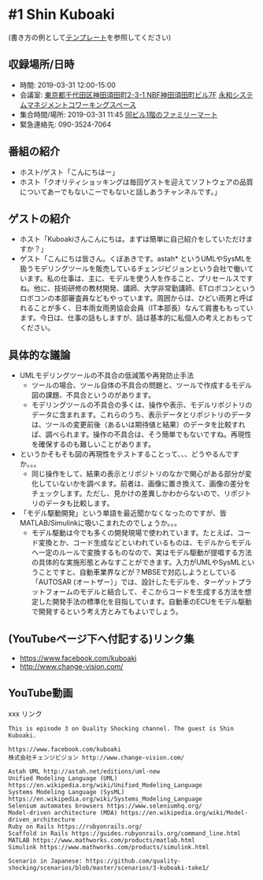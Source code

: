 # #1 Shin Kuboaki

(書き方の例として[テンプレート](../../template/README.md)を参照してください)

## 収録場所/日時

* 時間: 2019-03-31 12:00-15:00
* 会議室: [東京都千代田区神田須田町2-3-1 NBF神田須田町ビル7F](https://goo.gl/maps/8R75fjgvfrG2) [永和システムマネジメントコワーキングスペース](https://www.esm.co.jp/coworking/)
* 集合時間/場所: 2019-03-31 11:45 [同ビル1階のファミリーマート](https://goo.gl/maps/cGdWDkz1h372)
* 緊急連絡先: 090-3524-7064

## 番組の紹介

* ホスト/ゲスト「こんにちはー」
* ホスト「クオリティショッキングは毎回ゲストを迎えてソフトウェアの品質についてあーでもないこーでもないと話しあうチャンネルです。」

## ゲストの紹介

* ホスト「Kuboakiさんこんにちは。まずは簡単に自己紹介をしていただけますか？」
* ゲスト「こんにちは皆さん。くぼあきです。astah* というUMLやSysMLを扱うモデリングツールを販売しているチェンジビジョンという会社で働いています。私の仕事は、主に、モデルを使う人を作ること、プリセールスですね。他に、技術研修の教材開発、講師、大学非常勤講師、ETロボコンというロボコンの本部審査員などもやっています。周囲からは、ひどい雨男と呼ばれることが多く、日本雨女雨男協会会員（IT本部長）なんて肩書ももっています。今日は、仕事の話もしますが、話は基本的に私個人の考えとおもってください。

## 具体的な議論

* UMLモデリングツールの不具合の低減策や再発防止手法
  - ツールの場合、ツール自体の不具合の問題と、ツールで作成するモデル図の課題、不具合というのがあります。
  - モデリングツールの不具合の多くは、操作や表示、モデルリポジトリのデータに含まれます。これらのうち、表示データとリポジトリのデータは、ツールの変更前後（あるいは期待値と結果）のデータを比較すれば、調べられます。操作の不具合は、そう簡単でもないですね。再現性を確保するのも難しいことがあります。
* というかそもそも図の再現性をテストすることって、、、どうやるんですか。。。
  - 同じ操作をして、結果の表示とリポジトリのなかで関心がある部分が変化していないかを調べます。前者は、画像に置き換えて、画像の差分をチェックします。ただし、見かけの差異しかわからないので、リポジトリのデータも比較します。
* 「モデル駆動開発」という単語を最近聞かなくなったのですが、皆MATLAB/Simulinkに吸いこまれたのでしょうか。。。
  - モデル駆動は今でも多くの開発現場で使われています。たとえば、コード変換とか、コード生成などといわれているものは、モデルからモデルへ一定のルールで変換するものなので、実はモデル駆動が提唱する方法の具体的な実施形態とみなすことができます。入力がUMLやSysMLということですと、自動車業界などが？MBSEで対応しようとしている「AUTOSAR (オートザー）」では、設計したモデルを、ターゲットプラットフォームのモデルと結合して、そこからコードを生成する方法を想定した開発手法の標準化を目指しています。自動車のECUをモデル駆動で開発するという考え方とみてもよいでしょう。

## (YouTubeページ下へ付記する)リンク集

* https://www.facebook.com/kuboaki
* http://www.change-vision.com/

## YouTube動画

xxx リンク

```
This is episode 3 on Quality Shocking channel. The guest is Shin Kuboaki.

https://www.facebook.com/kuboaki
株式会社チェンジビジョン http://www.change-vision.com/

Astah UML http://astah.net/editions/uml-new
Unified Modeling Language (UML) https://en.wikipedia.org/wiki/Unified_Modeling_Language
Systems Modeling Language (SysML) https://en.wikipedia.org/wiki/Systems_Modeling_Language
Selenium automates browsers https://www.seleniumhq.org/
Model-driven architecture (MDA) https://en.wikipedia.org/wiki/Model-driven_architecture
Ruby on Rails https://rubyonrails.org/
Scaffold in Rails https://guides.rubyonrails.org/command_line.html
MATLAB https://www.mathworks.com/products/matlab.html
Simulink https://www.mathworks.com/products/simulink.html

Scenario in Japanese: https://github.com/quality-shocking/scenarios/blob/master/scenarios/3-kuboaki-take1/
```

